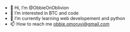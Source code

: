 - 👋 Hi, I’m @ObbieOnOblivion
- 👀 I’m interested in BTC and code
- 🌱 I’m currently learning web developement and python
- 📫 How to reach me obbie.omoruyi@gmail.com

<!---
ObbieOnOblivion/ObbieOnOblivion is a ✨ special ✨ repository because its `README.md` (this file) appears on your GitHub profile.
You can click the Preview link to take a look at your changes.
--->
